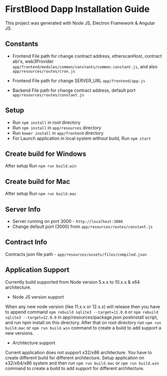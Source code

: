 # FirstBlood Dapp Installation Guide

This project was generated with Node JS, Electron Framework & Angular JS.

## Constants

* Frontend File path for change contract address, etherscanHost, contract abi's, web3Provider
`app/frontend/modules/common/constants/common.constant.js`, and also `app/resources/routes/cron.js`

* Frontend File path for change SERVER_URL
`app/frontend/app.js`

* Backend File path for change contract address, default port
`app/resources/routes/constant.js`

## Setup

* Run `npm install` in root directory
* Run `npm install` in `app/resources` directory
* Run `bower install` in `app/frontend` directory
* For Launch application in local system without build, Run `npm start`

## Create build for Windows

After setup Run `npm run build.win`

## Create build for Mac

After setup Run `npm run build.mac`

## Server Info

* Server running on port 3000 - `http://localhost:3000`
* Change default port (3000) from `app/resources/routes/constant.js`

## Contract Info

Contracts json file path - `app/resources/assets/files/compiled.json`

## Application Support

Currently build supported from Node version 5.x.x to 10.x.x & x64 architecture.

* Node JS version support

When any new node version (like 11.x.x or 12.x.x) will release then you have to append command `npm rebuild sqlite3 --target=11.0.0` or `npm rebuild sqlite3 --target=12.0.0` in app/resources/package.json postinstall script, and run npm install on this directory. After that on root directory run `npm run build.mac` or `npm run build.win` command to create a build to add support a new versions.

* Architecture support

Current application does not support x32/x86 architecture. You have to create different build for different architecture. Setup application on x32/x64/x86 system and then run  `npm run build.mac` or `npm run build.win` command to create a build to add support for different architecture.
